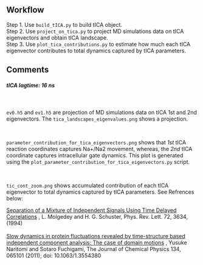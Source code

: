 ## Workflow

Step 1. Use `build_tICA.py` to build tICA object.
</br >
Step 2. Use `project_on_tica.py` to project MD simulations data on tICA eigenvectors and obtain tICA landscape.
</br >
Step 3. Use `plot_tica_contributions.py` to estimate how much each tICA eigenvector contributes to total dynamics captured by tICA parameters.



## Comments


##### tICA lagtime: 16 ns
</br >

`ev0.h5` and `ev1.h5` are projection of MD simulations data on tICA 1st and 2nd eigenvectors.
The `tica_landscapes_eigenvalues.png` shows a projection.

</br >

`parameter_contribution_for_tica_eigenvectors.png` shows that _1st_ tICA reaction coordinates captures Na+/Na2 movement, whereas, the _2nd_ tICA coordinate captures intracellular gate dynamics. 
This plot is generated using the `plot_parameter_contribution_for_tica_eigenvectors.py` script.

</br >

`tic_cont_zoom.png` shows accumulated contribution of each tICA eigenvector to total dynamics captured by tICA parameters. See Refrences below:

   <a href="https://journals.aps.org/prl/abstract/10.1103/PhysRevLett.72.3634">Separation of a Mixture of Independent Signals Using Time Delayed Correlations</a>
, L. Molgedey and H. G. Schuster, Phys. Rev. Lett. 72, 3634, (1994) 
<br />  
   <a href="https://aip.scitation.org/doi/abs/10.1063/1.3554380">Slow dynamics in protein fluctuations revealed by time-structure based independent component analysis: The case of domain motions</a>
, Yusuke Naritomi and Sotaro Fuchigami,  The Journal of Chemical Physics 134, 065101 (2011); doi: 10.1063/1.3554380


